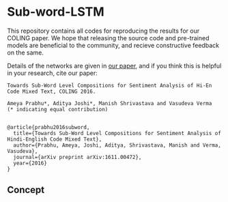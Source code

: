 # Sub-word-LSTM

This repository contains all codes for reproducing the results for our COLING paper. We hope that releasing the source code and pre-trained models are beneficial to the community, and recieve constructive feedback on the same.

Details of the networks are given in [our paper](https://arxiv.org/abs/1611.00472 "Research paper"), and if you think this is helpful in your research, cite our paper:
```
Towards Sub-Word Level Compositions for Sentiment Analysis of Hi-En Code Mixed Text, COLING 2016.

Ameya Prabhu*, Aditya Joshi*, Manish Shrivastava and Vasudeva Verma
(* indicating equal contribution)


@article{prabhu2016subword,
  title={Towards Sub-Word Level Compositions for Sentiment Analysis of Hindi-English Code Mixed Text},
  author={Prabhu, Ameya, Joshi, Aditya, Shrivastava, Manish and Verma, Vasudeva},
  journal={arXiv preprint arXiv:1611.00472},
  year={2016}
}
```

## Concept


